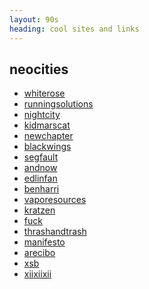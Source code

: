 ```yaml
---
layout: 90s
heading: cool sites and links
---
```


## neocities

- [whiterose][na]
- [runningsolutions][nb]
- [nightcity][nc]
- [kidmarscat][nd]
- [newchapter][ne]
- [blackwings][nf]
- [segfault][ng]
- [andnow][nh]
- [edlinfan][ni]
- [benharri][nj]
- [vaporesources][nk]
- [kratzen][nl]
- [fuck][nm]
- [thrashandtrash][nn]
- [manifesto][no]
- [arecibo][np]
- [xsb][nq]
- [xiixiixii][nr]

[na]: https://whiterose.neocities.org/
[nb]: https://runningsolutions.neocities.org/
[nc]: https://nightcity.neocities.org/
[nd]: https://kidmarscat.neocities.org/
[ne]: https://newchapter.neocities.org/home.html
[nf]: https://blackwings.neocities.org/index.html
[ng]: https://segfault.neocities.org/
[nh]: https://andnow.neocities.org/
[ni]: https://edlinfan.neocities.org/
[nj]: https://benharri.neocities.org/
[nk]: https://vaporesources.neocities.org/
[nl]: https://kratzen.neocities.org/index.html
[nm]: https://fuck.neocities.org/
[nn]: https://thrashandtrash.neocities.org/
[no]: https://manifesto.neocities.org/
[np]: https://arecibo.neocities.org/
[nq]: https://xsb.neocities.org/
[nr]: https://xiixiixii.xyz/
